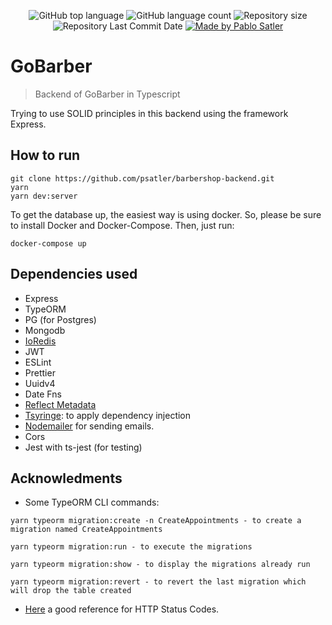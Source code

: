 <p align="center">
  <img alt="GitHub top language" src="https://img.shields.io/github/languages/top/psatler/barbershop-backend.svg">

  <img alt="GitHub language count" src="https://img.shields.io/github/languages/count/psatler/barbershop-backend.svg">

  <img alt="Repository size" src="https://img.shields.io/github/repo-size/psatler/barbershop-backend.svg">

  <img alt="Repository Last Commit Date" src="https://img.shields.io/github/last-commit/psatler/barbershop-backend?color=blue">

  <a href="https://www.linkedin.com/in/pablosatler/">
    <img alt="Made by Pablo Satler" src="https://img.shields.io/badge/made%20by-Pablo%20Satler-blue">
  </a>

  <!-- <img alt="License" src="https://img.shields.io/github/license/psatler/barbershop-backend?color=blue"> -->

</p>

# GoBarber
> Backend of GoBarber in Typescript

Trying to use SOLID principles in this backend using the framework Express.


## How to run

```
git clone https://github.com/psatler/barbershop-backend.git
yarn
yarn dev:server
```

To get the database up, the easiest way is using docker. So, please be sure to install Docker and Docker-Compose. Then, just run:
```
docker-compose up
```


## Dependencies used

- Express
- TypeORM
- PG (for Postgres)
- Mongodb
- [IoRedis](https://github.com/luin/ioredis)
- JWT
- ESLint
- Prettier
- Uuidv4
- Date Fns
- [Reflect Metadata](https://github.com/rbuckton/reflect-metadata)
- [Tsyringe](https://github.com/microsoft/tsyringe): to apply dependency injection
- [Nodemailer](https://nodemailer.com/about/) for sending emails.
- Cors
- Jest with ts-jest (for testing)


## Acknowledments

- Some TypeORM CLI commands:

```
yarn typeorm migration:create -n CreateAppointments - to create a migration named CreateAppointments

yarn typeorm migration:run - to execute the migrations

yarn typeorm migration:show - to display the migrations already run

yarn typeorm migration:revert - to revert the last migration which will drop the table created
```

- [Here](https://www.restapitutorial.com/httpstatuscodes.html) a good reference for HTTP Status Codes.

